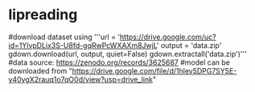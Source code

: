 # lipreading
#download dataset using 
'''url = 'https://drive.google.com/uc?id=1YlvpDLix3S-U8fd-gqRwPcWXAXm8JwjL'
output = 'data.zip'
gdown.download(url, output, quiet=False)
gdown.extractall('data.zip')'''
#data source: https://zenodo.org/records/3625687
#model can be downloaded from "https://drive.google.com/file/d/1hlev5DPG7SY5E-y40ygX2rauq1o7qO0d/view?usp=drive_link"
